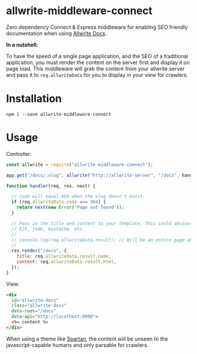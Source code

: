 # allwrite-middleware-connect

Zero dependency Connect & Express middleware for enabling SEO friendly
documentation when using [Allwrite Docs](https://github.com/LevInteractive/allwrite-docs).

**In a nutshell:**

To have the speed of a single page application, and the SEO of a traditional
application, you must render the content on the server first and display it on
page load. This middleware will grab the content from your allwrite server and pass
it to `req.allwriteData` for you to display in your view for crawlers.

# Installation

```
npm i --save allwrite-middleware-connect
```

# Usage

Controller:

```javascript
const allwrite = require("allwrite-middleware-connect");

app.get("/docs/:slug", allwrite("http://allwrite-server", "/docs", handler));

function handler(req, res, next) {

  // code will equal 404 when the slug doesn't exist.
  if (req.allwriteData.code === 404) {
    return next(new Error("Page not found"));
  }

  // Pass in the title and content to your template. This could obviously be
  // EJS, jade, mustache, etc.
  //
  // console.log(req.allwriteData.result); // Will be an entire page object.
  //
  res.render("/docs", {
    title: req.allwriteData.result.name,
    content: req.allwriteData.result.html,
  });
}
```

View:

```html
<div
  id="allwrite-docs"
  class="allwrite-docs"
  data-root="/docs"
  data-api="http://localhost:8000">
  <%= content %>
</div>
```

When using a theme like
[Spartan](https://github.com/LevInteractive/spartan-allwrite), the content will
be unseen to the javascript-capable humans and only parsable for crawlers.

